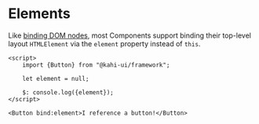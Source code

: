 # Elements

Like [binding DOM nodes](https://svelte.dev/docs#bind_element), most Components support binding their top-level layout `HTMLElement` via the `element` property instead of `this`.

```svelte repl Elements Preview
<script>
    import {Button} from "@kahi-ui/framework";

    let element = null;

    $: console.log({element});
</script>

<Button bind:element>I reference a button!</Button>
```
